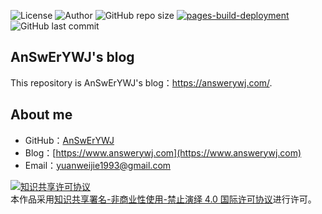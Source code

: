 ![License](https://img.shields.io/github/license/AnSwErYWJ/AnSwErYWJ.github.io?color=red)
![Author](https://img.shields.io/badge/Author-AnSwErYWJ-blue)
![GitHub repo size](https://img.shields.io/github/repo-size/AnSwErYWJ/AnSwErYWJ.github.io?color=gren)
[![pages-build-deployment](https://github.com/AnSwErYWJ/AnSwErYWJ.github.io/actions/workflows/pages/pages-build-deployment/badge.svg)](https://github.com/AnSwErYWJ/AnSwErYWJ.github.io/actions/workflows/pages/pages-build-deployment)
![GitHub last commit](https://img.shields.io/github/last-commit/AnSwErYWJ/AnSwErYWJ.github.io?color=orange)

## AnSwErYWJ's blog
This repository is AnSwErYWJ's blog：https://answerywj.com/.

## About me
- GitHub：[AnSwErYWJ](https://github.com/AnSwErYWJ)
- Blog：[https://www.answerywj.com](https://www.answerywj.com)
- Email：[yuanweijie1993@gmail.com](https://mail.google.com)

<a rel="license" href="http://creativecommons.org/licenses/by-nc-nd/4.0/"><img alt="知识共享许可协议" style="border-width:0" src="https://i.creativecommons.org/l/by-nc-nd/4.0/88x31.png" /></a><br />本作品采用<a rel="license" href="http://creativecommons.org/licenses/by-nc-nd/4.0/">知识共享署名-非商业性使用-禁止演绎 4.0 国际许可协议</a>进行许可。
